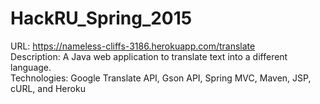 # HackRU_Spring_2015
URL: https://nameless-cliffs-3186.herokuapp.com/translate  
Description: A Java web application to translate text into a different language.   
Technologies: Google Translate API, Gson API, Spring MVC, Maven, JSP, cURL, and Heroku   
